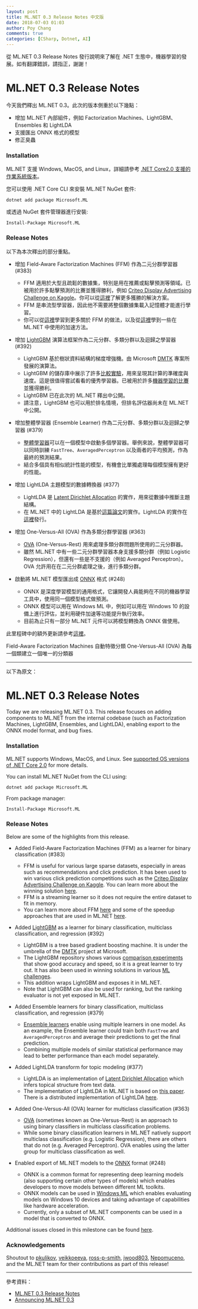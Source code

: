 ```yaml
---
layout: post
title: ML.NET 0.3 Release Notes 中文版
date: 2018-07-03 01:03
author: Poy Chang
comments: true
categories: [CSharp, Dotnet, AI]
---
```

從 ML.NET 0.3 Release Notes 發行說明來了解在 .NET 生態中，機器學習的發展。如有翻譯錯誤，請指正，謝謝！

# ML.NET 0.3 Release Notes

今天我們釋出 ML.NET 0.3。此次的版本側重於以下幾點：

* 增加 ML.NET 內部組件，例如 Factorization Machines、LightGBM、Ensembles 和 LightLDA
* 支援匯出 ONNX 格式的模型
* 修正臭蟲

### Installation

ML.NET 支援 Windows, MacOS, and Linux，詳細請參考 [.NET Core2.0 支援的作業系統版本](https://github.com/dotnet/core/blob/master/release-notes/2.0/2.0-supported-os.md)。

您可以使用 .NET Core CLI 來安裝 ML.NET NuGet 套件:
```
dotnet add package Microsoft.ML
```

或透過 NuGet 套件管理器進行安裝:
```
Install-Package Microsoft.ML
```

### Release Notes

以下為本次釋出的部分重點。

* 增加 Field-Aware Factorization Machines (FFM) 作為二元分群學習器 (#383)

    * FFM 適用於大型且疏鬆的數據集，特別是用在推薦或點擊預測等領域。已被用於許多點擊預測的比賽並獲得勝利，例如 [Criteo Display Advertising Challenge on Kaggle](https://www.kaggle.com/c/criteo-display-ad-challenge)。你可以從[這裡](https://www.csie.ntu.edu.tw/~r01922136/kaggle-2014-criteo.pdf)了解更多獲勝的解決方案。
    * FFM 是串流型學習器，因此他不需要將整個數據集載入記憶體才能進行學習。
    * 你可以從[這裡](http://www.csie.ntu.edu.tw/~cjlin/papers/ffm.pdf)學習到更多關於 FFM 的做法，以及從[這裡](https://github.com/wschin/fast-ffm/blob/master/fast-ffm.pdf)學到一些在 ML.NET 中使用的加速方法。

* 增加 [LightGBM](https://github.com/Microsoft/LightGBM) 演算法框架作為二元分群、多類分群以及迴歸之學習器 (#392)

    * LightGBM 基於樹狀資料結構的梯度增強機。由 Microsoft [DMTK](http://github.com/microsoft/dmtk) 專案所發展的演算法。
    * LightGBM 的儲存庫中展示了許多[比較實驗](https://github.com/Microsoft/LightGBM/blob/6488f319f243f7ff679a8e388a33e758c5802303/docs/Experiments.rst#comparison-experiment)，用來呈現其計算的準確度與速度。這是很值得嘗試看看的優秀學習器。已被用於許多[機器學習的比賽](https://github.com/Microsoft/LightGBM/blob/a6e878e2fc6e7f545921cbe337cc511fbd1f500d/examples/README.md)並獲得勝利。
    * LightGBM 已在此次的 ML.NET 釋出中公開。
    * 請注意，LightGBM 也可以用於排名情境，但排名評估器尚未在 ML.NET 中公開。

* 增加整體學習器 (Ensemble Learner) 作為二元分群、多類分群以及迴歸之學習器 (#379)

    * [整體學習器](https://en.wikipedia.org/wiki/Ensemble_learning)可以在一個模型中啟動多個學習器。舉例來說，整體學習器可以同時訓練 `FastTree`、`AveragedPerceptron` 以及兩者的平均預測，作為最終的預測結果。
    * 結合多個具有相似統計性能的模型，有機會比單獨處理每個模型擁有更好的性能。

* 增加 LightLDA 主題模型的數據轉換器 (#377)

    * LightLDA 是 [Latent Dirichlet Allocation](https://en.wikipedia.org/wiki/Latent_Dirichlet_allocation) 的實作，用來從數據中推斷主題結構。
    * 在 ML.NET 中的 LightLDA 是基於[這篇論文](https://arxiv.org/abs/1412.1576)的實作。LightLDA 的實作在[這裡](https://github.com/Microsoft/lightlda)發行。

* 增加 One-Versus-All (OVA) 作為多類分群學習器 (#363)

    * [OVA](https://en.wikipedia.org/wiki/Multiclass_classification#One-vs.-rest) (One-Versus-Rest) 用來處理多類分群問題所使用的二元分群器。
    * 雖然 ML.NET 中有一些二元分群學習器本身支援多類分群（例如 Logistic Regression），但還有一些是不支援的（例如 Averaged Perceptron）。OVA 允許用在在二元分群處理之後，進行多類分群。

* 啟動將 ML.NET 模型匯出成 [ONNX](https://onnx.ai/) 格式 (#248)

    * ONNX 是深度學習模型的通用格式，它讓開發人員能夠在不同的機器學習工具中，使用同一個模型格式做預測。
    * ONNX 模型可以用在 Windows ML 中，例如可以用在 Windows 10 的設備上進行評估，並利用硬件加速等功能提升執行效率。
    * 目前為止只有一部分 ML.NET 元件可以將模型轉換為 ONNX 做使用。

此里程碑中的額外更新請參考[這裡](https://github.com/dotnet/machinelearning/milestone/2?closed=1)。

Field-Aware Factorization Machines 自動特徵分類
One-Versus-All (OVA) 為每一個類建立一個唯一的分類器


----------

以下為原文：

# ML.NET 0.3 Release Notes

Today we are releasing ML.NET 0.3. This release focuses on adding components
to ML.NET from the internal codebase (such as Factorization Machines,
LightGBM, Ensembles, and LightLDA), enabling export to the ONNX model format,
and bug fixes.

### Installation

ML.NET supports Windows, MacOS, and Linux. See [supported OS versions of .NET
Core
2.0](https://github.com/dotnet/core/blob/master/release-notes/2.0/2.0-supported-os.md)
for more details.

You can install ML.NET NuGet from the CLI using:
```
dotnet add package Microsoft.ML
```

From package manager:
```
Install-Package Microsoft.ML
```

### Release Notes

Below are some of the highlights from this release.

* Added Field-Aware Factorization Machines (FFM) as a learner for binary
  classification (#383)

    * FFM is useful for various large sparse datasets, especially in areas
      such as recommendations and click prediction. It has been used to win
      various click prediction competitions such as the [Criteo Display
      Advertising Challenge on
      Kaggle](https://www.kaggle.com/c/criteo-display-ad-challenge). You can
      learn more about the winning solution
      [here](https://www.csie.ntu.edu.tw/~r01922136/kaggle-2014-criteo.pdf).
    * FFM is a streaming learner so it does not require the entire dataset to
      fit in memory.
    * You can learn more about FFM
      [here](http://www.csie.ntu.edu.tw/~cjlin/papers/ffm.pdf) and some of the
      speedup approaches that are used in ML.NET
      [here](https://github.com/wschin/fast-ffm/blob/master/fast-ffm.pdf).

* Added [LightGBM](https://github.com/Microsoft/LightGBM) as a learner for
  binary classification, multiclass classification, and regression (#392)

    * LightGBM is a tree based gradient boosting machine. It is under the
      umbrella of the [DMTK](http://github.com/microsoft/dmtk) project at
      Microsoft.
    * The LightGBM repository shows various [comparison
      experiments](https://github.com/Microsoft/LightGBM/blob/6488f319f243f7ff679a8e388a33e758c5802303/docs/Experiments.rst#comparison-experiment)
      that show good accuracy and speed, so it is a great learner to try out.
      It has also been used in winning solutions in various [ML
      challenges](https://github.com/Microsoft/LightGBM/blob/a6e878e2fc6e7f545921cbe337cc511fbd1f500d/examples/README.md).
    * This addition wraps LightGBM and exposes it in ML.NET.
    * Note that LightGBM can also be used for ranking, but the ranking
      evaluator is not yet exposed in ML.NET.

* Added Ensemble learners for binary classification, multiclass
  classification, and regression (#379)

    * [Ensemble learners](https://en.wikipedia.org/wiki/Ensemble_learning)
      enable using multiple learners in one model. As an example, the Ensemble
      learner could train both `FastTree` and `AveragedPerceptron` and average
      their predictions to get the final prediction. 
    * Combining multiple models of similar statistical performance may lead to
      better performance than each model separately.

* Added LightLDA transform for topic modeling (#377)

    * LightLDA is an implementation of [Latent Dirichlet
      Allocation](https://en.wikipedia.org/wiki/Latent_Dirichlet_allocation)
      which infers topical structure from text data. 
    * The implementation of LightLDA in ML.NET is based on [this
      paper](https://arxiv.org/abs/1412.1576). There is a distributed
      implementation of LightLDA
      [here](https://github.com/Microsoft/lightlda).

* Added One-Versus-All (OVA) learner for multiclass classification (#363)

    * [OVA](https://en.wikipedia.org/wiki/Multiclass_classification#One-vs.-rest)
      (sometimes known as One-Versus-Rest) is an approach to using binary
      classifiers in multiclass classification problems. 
    * While some binary classification learners in ML.NET natively support
      multiclass classification (e.g. Logistic Regression), there are others
      that do not (e.g. Averaged Perceptron). OVA enables using the latter
      group for multiclass classification as well.

* Enabled export of ML.NET models to the [ONNX](https://onnx.ai/) format
  (#248)

    * ONNX is a common format for representing deep learning models (also
      supporting certain other types of models) which enables developers to
      move models between different ML toolkits.
    * ONNX models can be used in [Windows
      ML](https://docs.microsoft.com/en-us/windows/uwp/machine-learning/overview?WT.mc_id=DT-MVP-5003022)
      which enables evaluating models on Windows 10 devices and taking
      advantage of capabilities like hardware acceleration.
    * Currently, only a subset of ML.NET components can be used in a model
      that is converted to ONNX. 

Additional issues closed in this milestone can be found
[here](https://github.com/dotnet/machinelearning/milestone/2?closed=1).

### Acknowledgements

Shoutout to [pkulikov](https://github.com/pkulikov),
[veikkoeeva](https://github.com/veikkoeeva),
[ross-p-smith](https://github.com/ross-p-smith),
[jwood803](https://github.com/jwood803),
[Nepomuceno](https://github.com/Nepomuceno), and the ML.NET team for their
contributions as part of this release! 

----------

參考資料：

* [ML.NET 0.3 Release Notes](https://github.com/dotnet/machinelearning/blob/master/docs/release-notes/0.3/release-0.3.md)
* [Announcing ML.NET 0.3](https://blogs.msdn.microsoft.com/dotnet/2018/07/09/announcing-ml-net-0-3/)
